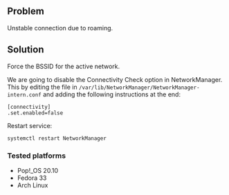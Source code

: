 ## Problem
Unstable connection due to roaming.

## Solution
Force the BSSID for the active network.

We are going to disable the Connectivity Check option in NetworkManager. This by editing the file in `/var/lib/NetworkManager/NetworkManager-intern.conf` and adding the following instructions at the end:

```
[connectivity]
.set.enabled=false
```

Restart service:

```
systemctl restart NetworkManager
```

### Tested platforms
- Pop!_OS 20.10
- Fedora 33
- Arch Linux